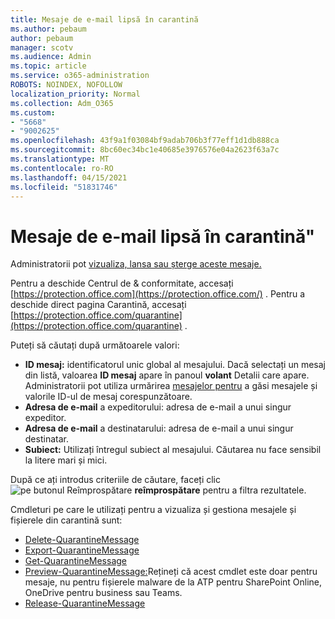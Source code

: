 ```yaml
---
title: Mesaje de e-mail lipsă în carantină
ms.author: pebaum
author: pebaum
manager: scotv
ms.audience: Admin
ms.topic: article
ms.service: o365-administration
ROBOTS: NOINDEX, NOFOLLOW
localization_priority: Normal
ms.collection: Adm_O365
ms.custom:
- "5668"
- "9002625"
ms.openlocfilehash: 43f9a1f03084bf9adab706b3f77eff1d1db888ca
ms.sourcegitcommit: 8bc60ec34bc1e40685e3976576e04a2623f63a7c
ms.translationtype: MT
ms.contentlocale: ro-RO
ms.lasthandoff: 04/15/2021
ms.locfileid: "51831746"
---
```

# <a name="missing-emails-in-quarantine"></a>Mesaje de e-mail lipsă în carantină"

Administratorii pot [vizualiza, lansa sau șterge aceste mesaje.](https://docs.microsoft.com/microsoft-365/security/office-365-security/manage-quarantined-messages-and-files?view=o365-worldwide)

Pentru a deschide Centrul de & conformitate, accesați [https://protection.office.com](https://protection.office.com/) . Pentru a deschide direct pagina Carantină, accesați [https://protection.office.com/quarantine](https://protection.office.com/quarantine) .  

Puteți să căutați după următoarele valori:  

- **ID mesaj:** identificatorul unic global al mesajului. Dacă selectați un mesaj din listă, valoarea  **ID mesaj**  apare în panoul  **volant**  Detalii care apare. Administratorii pot utiliza urmărirea [mesajelor pentru](https://docs.microsoft.com/microsoft-365/security/office-365-security/message-trace-scc?view=o365-worldwide) a găsi mesajele și valorile ID-ul de mesaj corespunzătoare.
- **Adresa de e-mail** a expeditorului: adresa de e-mail a unui singur expeditor.
- **Adresa de e-mail** a destinatarului: adresa de e-mail a unui singur destinatar.
- **Subiect:** Utilizați întregul subiect al mesajului. Căutarea nu face sensibil la litere mari și mici.

După ce ați introdus criteriile de căutare, faceți clic ![ pe butonul Reîmprospătare ](https://docs.microsoft.com/microsoft-365/media/scc-quarantine-refresh.png?view=o365-worldwide) **reîmprospătare** pentru a filtra rezultatele.  

Cmdleturi pe care le utilizați pentru a vizualiza și gestiona mesajele și fișierele din carantină sunt:
- [Delete-QuarantineMessage](https://docs.microsoft.com/powershell/module/exchange/delete-quarantinemessage)
- [Export-QuarantineMessage](https://docs.microsoft.com/powershell/module/exchange/export-quarantinemessage)
- [Get-QuarantineMessage](https://docs.microsoft.com/powershell/module/exchange/get-quarantinemessage)
- [Preview-QuarantineMessage:](https://docs.microsoft.com/powershell/module/exchange/preview-quarantinemessage)Rețineți că acest cmdlet este doar pentru mesaje, nu pentru fișierele malware de la ATP pentru SharePoint Online, OneDrive pentru business sau Teams.
- [Release-QuarantineMessage](https://docs.microsoft.com/powershell/module/exchange/release-quarantinemessage)